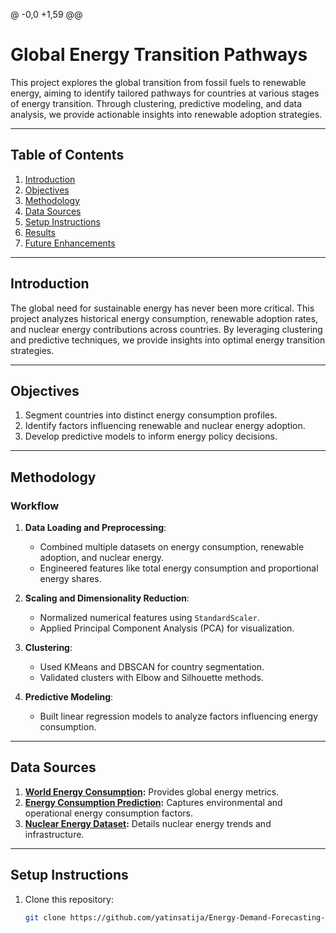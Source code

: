 @ -0,0 +1,59 @@
# Global Energy Transition Pathways

This project explores the global transition from fossil fuels to renewable energy, aiming to identify tailored pathways for countries at various stages of energy transition. Through clustering, predictive modeling, and data analysis, we provide actionable insights into renewable adoption strategies.

---

## **Table of Contents**
1. [Introduction](#introduction)
2. [Objectives](#objectives)
3. [Methodology](#methodology)
4. [Data Sources](#data-sources)
5. [Setup Instructions](#setup-instructions)
6. [Results](#results)
7. [Future Enhancements](#future-enhancements)

---

## **Introduction**
The global need for sustainable energy has never been more critical. This project analyzes historical energy consumption, renewable adoption rates, and nuclear energy contributions across countries. By leveraging clustering and predictive techniques, we provide insights into optimal energy transition strategies.

---

## **Objectives**
1. Segment countries into distinct energy consumption profiles.
2. Identify factors influencing renewable and nuclear energy adoption.
3. Develop predictive models to inform energy policy decisions.

---

## **Methodology**
### **Workflow**
1. **Data Loading and Preprocessing**:
   - Combined multiple datasets on energy consumption, renewable adoption, and nuclear energy.
   - Engineered features like total energy consumption and proportional energy shares.

2. **Scaling and Dimensionality Reduction**:
   - Normalized numerical features using `StandardScaler`.
   - Applied Principal Component Analysis (PCA) for visualization.

3. **Clustering**:
   - Used KMeans and DBSCAN for country segmentation.
   - Validated clusters with Elbow and Silhouette methods.

4. **Predictive Modeling**:
   - Built linear regression models to analyze factors influencing energy consumption.

---

## **Data Sources**
1. **[World Energy Consumption](https://www.kaggle.com/datasets/pralabhpoudel/world-energy-consumption):** Provides global energy metrics.
2. **[Energy Consumption Prediction](https://www.kaggle.com/datasets/mrsimple07/energy-consumption-prediction):** Captures environmental and operational energy consumption factors.
3. **[Nuclear Energy Dataset](https://www.kaggle.com/datasets/alistairking/nuclear-energy-datasets):** Details nuclear energy trends and infrastructure.

---

## **Setup Instructions**
1. Clone this repository:
   ```bash
   git clone https://github.com/yatinsatija/Energy-Demand-Forecasting-and-Optimization-with-Machine-Learning.git
